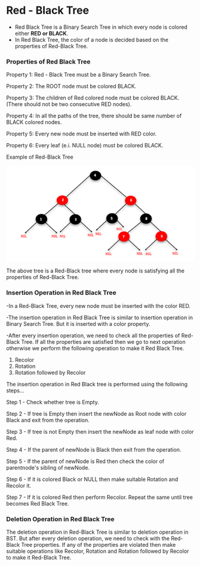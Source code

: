 # Red - Black Tree 

- Red Black Tree is a Binary Search Tree in which every node is colored either **RED or BLACK**.
- In Red Black Tree, the color of a node is decided based on the properties of Red-Black Tree. 
<h3>Properties of Red Black Tree</h3>
<p>
Property 1: Red - Black Tree must be a Binary Search Tree.
  </p>
<p>  
Property 2: The ROOT node must be colored BLACK.
</p>
<p>
Property 3: The children of Red colored node must be colored BLACK. (There should not be two consecutive RED nodes).
  </p>
  <p>
Property 4: In all the paths of the tree, there should be same number of BLACK colored nodes.
  </p>
  <p>
Property 5: Every new node must be inserted with RED color.
  </p>
  <p>
Property 6: Every leaf (e.i. NULL node) must be colored BLACK.
  </p>
  Example of Red-Black Tree
  
  ![Red-Black Tree](https://github.com/Rajeswari-0209/AVL-Tree/blob/main/Red-BlackTree.png)
  <p>
  The above tree is a Red-Black tree where every node is satisfying all the properties of Red-Black Tree.</p>
  
  <h3>Insertion Operation in Red Black Tree</h3>
  <p>-In a Red-Black Tree, every new node must be inserted with the color RED.</p>
 <p>-The insertion operation in Red Black Tree is similar to insertion operation in Binary Search Tree. But it is inserted with a color property.</p>
 <p>-After every insertion operation, we need to check all the properties of Red-Black Tree. If all the properties are satisfied then we go to next operation otherwise we perform the following operation to make it Red Black Tree.</p>

1. Recolor
2. Rotation
3. Rotation followed by Recolor
<p>
The insertion operation in Red Black tree is performed using the following steps...</p>
<p>
Step 1 - Check whether tree is Empty.</p>
<p>
Step 2 - If tree is Empty then insert the newNode as Root node with color Black and exit from the operation.</p>
<p>Step 3 - If tree is not Empty then insert the newNode as leaf node with color Red.</p>
<p>Step 4 - If the parent of newNode is Black then exit from the operation.</p>
<p>Step 5 - If the parent of newNode is Red then check the color of parentnode's sibling of newNode.</p>
<p>Step 6 - If it is colored Black or NULL then make suitable Rotation and Recolor it.</p>
<p>Step 7 - If it is colored Red then perform Recolor. Repeat the same until tree becomes Red Black Tree.</p>
<h3>Deletion Operation in Red Black Tree</h3>
<p>The deletion operation in Red-Black Tree is similar to deletion operation in BST. But after every deletion operation, we need to check with the Red-Black Tree properties. If any of the properties are violated then make suitable operations like Recolor, Rotation and Rotation followed by Recolor to make it Red-Black Tree.</p>

